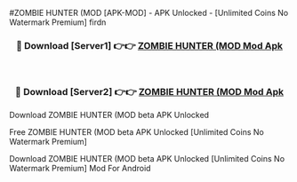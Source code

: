#ZOMBIE HUNTER (MOD [APK-MOD] - APK Unlocked - [Unlimited Coins No Watermark Premium] firdn



<div align="center">

<h3>🔴 Download [Server1] 👉👉 <a href="https://momento.my/?title=ZOMBIE_HUNTER_(MOD">ZOMBIE HUNTER (MOD Mod Apk</a></h3><br>

<h3>🔴 Download [Server2] 👉👉 <a href="https://momento.my/?title=ZOMBIE_HUNTER_(MOD">ZOMBIE HUNTER (MOD Mod Apk</a></h3>
</div>



Download ZOMBIE HUNTER (MOD beta APK Unlocked

Free ZOMBIE HUNTER (MOD beta APK Unlocked [Unlimited Coins No Watermark Premium]

Download ZOMBIE HUNTER (MOD beta APK Unlocked [Unlimited Coins No Watermark Premium] Mod For Android
